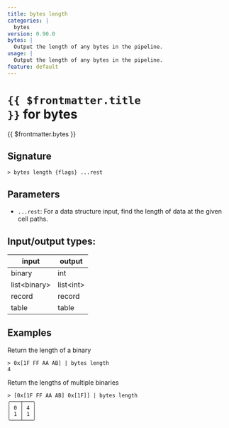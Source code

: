```yaml
---
title: bytes length
categories: |
  bytes
version: 0.90.0
bytes: |
  Output the length of any bytes in the pipeline.
usage: |
  Output the length of any bytes in the pipeline.
feature: default
---
```


<!-- This file is automatically generated. Please edit the command in https://github.com/nushell/nushell instead. -->

# <code>{{ $frontmatter.title }}</code> for bytes

<div class='command-title'>{{ $frontmatter.bytes }}</div>

## Signature

`> bytes length {flags} ...rest`

## Parameters

- `...rest`: For a data structure input, find the length of data at the given cell paths.

## Input/output types:

| input          | output      |
| -------------- | ----------- |
| binary         | int         |
| list\<binary\> | list\<int\> |
| record         | record      |
| table          | table       |

## Examples

Return the length of a binary

```nu
> 0x[1F FF AA AB] | bytes length
4
```

Return the lengths of multiple binaries

```nu
> [0x[1F FF AA AB] 0x[1F]] | bytes length
╭───┬───╮
│ 0 │ 4 │
│ 1 │ 1 │
╰───┴───╯

```

